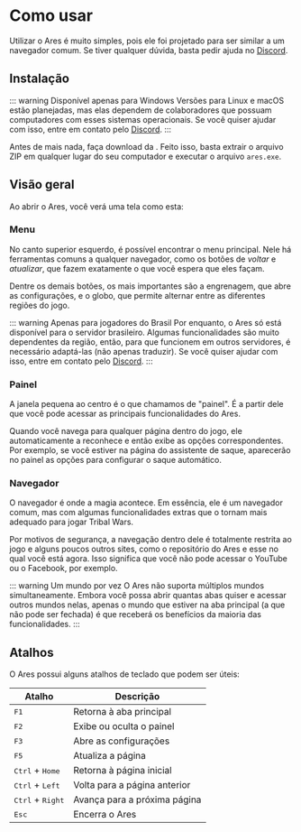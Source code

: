 <script setup>
import DownloadLink from '../components/DownloadLink.vue';
import FlexImage from '../components/FlexImage.vue';
</script>

# Como usar
Utilizar o Ares é muito simples, pois ele foi projetado para ser similar a um navegador comum. Se tiver qualquer dúvida, basta pedir ajuda no [Discord](https://discord.gg/tNQbrqbmdK).

## Instalação
::: warning Disponível apenas para Windows
Versões para Linux e macOS estão planejadas, mas elas dependem de colaboradores que possuam computadores com esses sistemas operacionais. Se você quiser ajudar com isso, entre em contato pelo [Discord](https://discord.gg/tNQbrqbmdK).
:::

Antes de mais nada, faça download da <DownloadLink textContent="versão mais recente do Ares" />. Feito isso, basta extrair o arquivo ZIP em qualquer lugar do seu computador e executar o arquivo `ares.exe`.

## Visão geral
Ao abrir o Ares, você verá uma tela como esta:

<FlexImage src="/screenshots/ares-home.png" alt="Tela inicial do Ares" />

### Menu
No canto superior esquerdo, é possível encontrar o menu principal. Nele há ferramentas comuns a qualquer navegador, como os botões de *voltar* e *atualizar*, que fazem exatamente o que você espera que eles façam.

Dentre os demais botões, os mais importantes são a engrenagem, que abre as configurações, e o globo, que permite alternar entre as diferentes regiões do jogo.

::: warning Apenas para jogadores do Brasil
Por enquanto, o Ares só está disponível para o servidor brasileiro. Algumas funcionalidades são muito dependentes da região, então, para que funcionem em outros servidores, é necessário adaptá-las (não apenas traduzir). Se você quiser ajudar com isso, entre em contato pelo [Discord](https://discord.gg/tNQbrqbmdK).
:::

### Painel
A janela pequena ao centro é o que chamamos de "painel". É a partir dele que você pode acessar as principais funcionalidades do Ares.

Quando você navega para qualquer página dentro do jogo, ele automaticamente a reconhece e então exibe as opções correspondentes. Por exemplo, se você estiver na página do assistente de saque, aparecerão no painel as opções para configurar o saque automático.

### Navegador
O navegador é onde a magia acontece. Em essência, ele é um navegador comum, mas com algumas funcionalidades extras que o tornam mais adequado para jogar Tribal Wars.

Por motivos de segurança, a navegação dentro dele é totalmente restrita ao jogo e alguns poucos outros sites, como o repositório do Ares e esse no qual você está agora. Isso significa que você não pode acessar o YouTube ou o Facebook, por exemplo.

::: warning Um mundo por vez
O Ares não suporta múltiplos mundos simultaneamente. Embora você possa abrir quantas abas quiser e acessar outros mundos nelas, apenas o mundo que estiver na aba principal (a que não pode ser fechada) é que receberá os benefícios da maioria das funcionalidades.
:::

## Atalhos
O Ares possui alguns atalhos de teclado que podem ser úteis:

| Atalho | Descrição |
| --- | --- |
| <kbd>F1</kbd> | Retorna à aba principal |
| <kbd>F2</kbd> | Exibe ou oculta o painel |
| <kbd>F3</kbd> | Abre as configurações |
| <kbd>F5</kbd> | Atualiza a página |
| <kbd>Ctrl</kbd> + <kbd>Home</kbd> | Retorna à página inicial |
| <kbd>Ctrl</kbd> + <kbd>Left</kbd> | Volta para a página anterior |
| <kbd>Ctrl</kbd> + <kbd>Right</kbd> | Avança para a próxima página |
| <kbd>Esc</kbd> | Encerra o Ares |